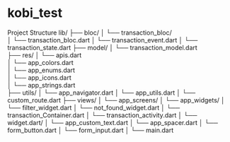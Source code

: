 # kobi_test

Project Structure
lib/
├── bloc/
│   └── transaction_bloc/  
│            └──  transaction_bloc.dart
│            └──  transaction_event.dart
│            └──  transaction_state.dart
├── model/
│   └── transaction_model.dart   
├── res/
│   └── apis.dart   
│   └── app_colors.dart   
│   └── app_enums.dart   
│   └── app_icons.dart   
│   └── app_strings.dart   
├── utils/
│   └── app_navigator.dart 
│   └── app_utils.dart 
│   └── custom_route.dart 
├── views/
│   └── app_screens/
│            └──  app_widgets/
│                          └──  filter_widget.dart
│                          └──  not_found_widget.dart
│                          └──  transaction_Container.dart
│            └──  transaction_activity.dart
│   └── widget.dart/
│            └──  app_custom_text.dart
│            └──  app_spacer.dart
│            └──  form_button.dart
│            └──  form_input.dart
│
└── main.dart                     
